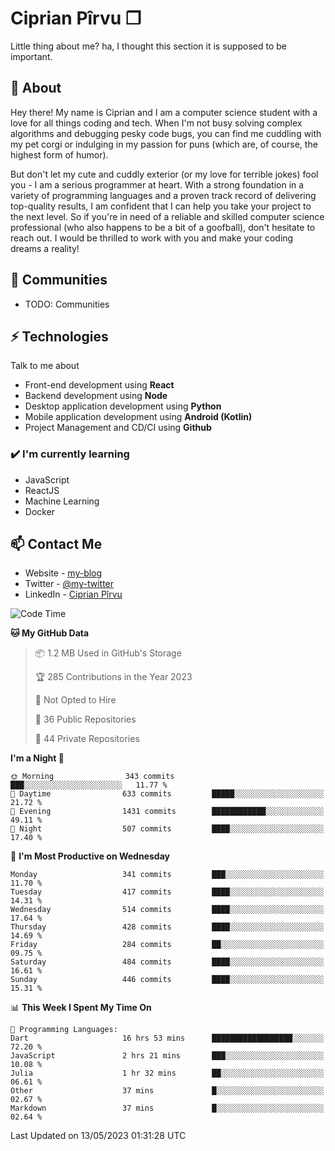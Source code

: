 # Ciprian Pîrvu ❐

Little thing about me? ha, I thought this section it is supposed to be important.

## 🧐 About

Hey there! My name is Ciprian and I am a computer science student with a love for all things coding and tech. When I'm not busy solving complex algorithms and debugging pesky code bugs, you can find me cuddling with my pet corgi or indulging in my passion for puns (which are, of course, the highest form of humor).

But don't let my cute and cuddly exterior (or my love for terrible jokes) fool you - I am a serious programmer at heart. With a strong foundation in a variety of programming languages and a proven track record of delivering top-quality results, I am confident that I can help you take your project to the next level. So if you're in need of a reliable and skilled computer science professional (who also happens to be a bit of a goofball), don't hesitate to reach out. I would be thrilled to work with you and make your coding dreams a reality!

## 👯 Communities

-   TODO: Communities

## ⚡ Technologies

Talk to me about

-   Front-end development using **React**
-   Backend development using **Node**
-   Desktop application development using **Python**
-   Mobile application development using **Android (Kotlin)**
-   Project Management and CD/CI using **Github**

### ✔️ I'm currently learning

-   JavaScript
-   ReactJS
-   Machine Learning
-   Docker

## 📫 Contact Me

-   Website - [my-blog]()
-   Twitter - [@my-twitter]()
-   LinkedIn - [Ciprian Pîrvu](https://www.linkedin.com/in/p%C3%AErvu-ciprian-cristian-4415991b1/)

<!--START_SECTION:waka-->
![Code Time](http://img.shields.io/badge/Code%20Time-1%2C739%20hrs%201%20min-blue)

**🐱 My GitHub Data** 

> 📦 1.2 MB Used in GitHub's Storage 
 > 
> 🏆 285 Contributions in the Year 2023
 > 
> 🚫 Not Opted to Hire
 > 
> 📜 36 Public Repositories 
 > 
> 🔑 44 Private Repositories 
 > 
**I'm a Night 🦉** 

```text
🌞 Morning                343 commits         ███░░░░░░░░░░░░░░░░░░░░░░   11.77 % 
🌆 Daytime                633 commits         █████░░░░░░░░░░░░░░░░░░░░   21.72 % 
🌃 Evening                1431 commits        ████████████░░░░░░░░░░░░░   49.11 % 
🌙 Night                  507 commits         ████░░░░░░░░░░░░░░░░░░░░░   17.40 % 
```
📅 **I'm Most Productive on Wednesday** 

```text
Monday                   341 commits         ███░░░░░░░░░░░░░░░░░░░░░░   11.70 % 
Tuesday                  417 commits         ████░░░░░░░░░░░░░░░░░░░░░   14.31 % 
Wednesday                514 commits         ████░░░░░░░░░░░░░░░░░░░░░   17.64 % 
Thursday                 428 commits         ████░░░░░░░░░░░░░░░░░░░░░   14.69 % 
Friday                   284 commits         ██░░░░░░░░░░░░░░░░░░░░░░░   09.75 % 
Saturday                 484 commits         ████░░░░░░░░░░░░░░░░░░░░░   16.61 % 
Sunday                   446 commits         ████░░░░░░░░░░░░░░░░░░░░░   15.31 % 
```


📊 **This Week I Spent My Time On** 

```text
💬 Programming Languages: 
Dart                     16 hrs 53 mins      ██████████████████░░░░░░░   72.20 % 
JavaScript               2 hrs 21 mins       ███░░░░░░░░░░░░░░░░░░░░░░   10.08 % 
Julia                    1 hr 32 mins        ██░░░░░░░░░░░░░░░░░░░░░░░   06.61 % 
Other                    37 mins             █░░░░░░░░░░░░░░░░░░░░░░░░   02.67 % 
Markdown                 37 mins             █░░░░░░░░░░░░░░░░░░░░░░░░   02.64 % 
```


 Last Updated on 13/05/2023 01:31:28 UTC
<!--END_SECTION:waka-->
